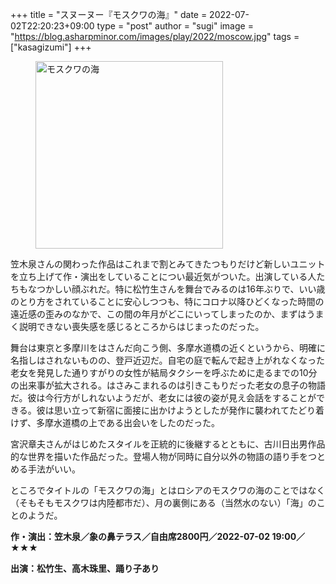 +++
title = "スヌーヌー『モスクワの海』"
date = 2022-07-02T22:20:23+09:00
type = "post"
author = "sugi"
image = "https://blog.asharpminor.com/images/play/2022/moscow.jpg"
tags = ["kasagizumi"]
+++
<figure class="alignleft"><img src="/images/play/2022/moscow.jpg" alt="モスクワの海" style="width: 300px !important;"></figure>

笠木泉さんの関わった作品はこれまで割とみてきたつもりだけど新しいユニットを立ち上げて作・演出をしていることについ最近気がついた。出演している人たちもなつかしい顔ぶれだ。特に松竹生さんを舞台でみるのは16年ぶりで、いい歳のとり方をされていることに安心しつつも、特にコロナ以降ひどくなった時間の遠近感の歪みのなかで、この間の年月がどこにいってしまったのか、まずはうまく説明できない喪失感を感じるところからはじまったのだった。

舞台は東京と多摩川をはさんだ向こう側、多摩水道橋の近くというから、明確に名指しはされないものの、登戸近辺だ。自宅の庭で転んで起き上がれなくなった老女を発見した通りすがりの女性が結局タクシーを呼ぶために走るまでの10分の出来事が拡大される。はさみこまれるのは引きこもりだった老女の息子の物語だ。彼は今行方がしれないようだが、老女には彼の姿が見え会話をすることができる。彼は思い立って新宿に面接に出かけようとしたが発作に襲われてたどり着けず、多摩水道橋の上である出会いをしたのだった。

宮沢章夫さんがはじめたスタイルを正統的に後継するとともに、古川日出男作品的な世界を描いた作品だった。登場人物が同時に自分以外の物語の語り手をつとめる手法がいい。

ところでタイトルの「モスクワの海」とはロシアのモスクワの海のことではなく（そもそもモスクワは内陸都市だ）、月の裏側にある（当然水のない）「海」のことのようだ。

**作・演出：笠木泉／象の鼻テラス／自由席2800円／2022-07-02 19:00／★★★**

**出演：松竹生、高木珠里、踊り子あり**
